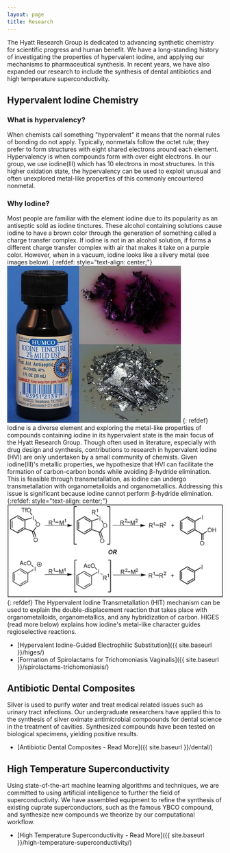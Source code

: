 ```yaml
---
layout: page
title: Research
---
```


The Hyatt Research Group is dedicated to advancing synthetic chemistry for scientific progress and human benefit. We have a long-standing history of investigating the properties of hypervalent iodine, and applying our mechanisms to pharmaceutical synthesis. In recent years, we have also expanded our research to include the synthesis of dental antibiotics and high temperature superconductivity.

## Hypervalent Iodine Chemistry

### What is hypervalency?

  When chemists call something "hypervalent" it means that the normal rules of bonding do not apply. Typically, nonmetals follow the octet rule; they prefer to form structures with eight shared electrons around each element. Hypervalency is when compounds form with over eight electrons. In our group, we use iodine(III) which has 10 electrons in most structures. In this higher oxidation state, the hypervalency can be used to exploit unusual and often unexplored metal-like properties of this commonly encountered nonmetal.

### Why Iodine?

  Most people are familiar with the element iodine due to its popularity as an antiseptic sold as iodine tinctures. These alcohol containing solutions cause iodine to have a brown color through the generation of something called a charge transfer complex. If iodine is not in an alcohol solution, if forms a different charge transfer complex with air that makes it take on a purple color. However, when in a vacuum, iodine looks like a silvery metal (see images below). 
{:refdef: style="text-align: center;"}
![Iodine Combo Image](/media/images/iodinecombo.jpg)
{: refdef}
  Iodine is a diverse element and exploring the metal-like properties of compounds containing iodine in its hypervalent state is the main focus of the Hyatt Research Group. Though often used in literature, especially with drug design and synthesis, contributions to research in hypervalent iodine (HVI) are only undertaken by a small community of chemists. 
  Given iodine(III)'s metallic properties, we hypothesize that HVI can facilitate the formation of carbon-carbon bonds while avoiding β-hydride elimination. This is feasible through transmetallation, as iodine can undergo transmetallation with organometalloids and organometallics. Addressing this issue is significant because iodine cannot perform β-hydride elimination.
{:refdef: style="text-align: center;"}
![C-C Bond Formation Theory](/media/images/mechanisms/c_c_bond_formation_theory.png)
{: refdef}
  The Hypervalent Iodine Transmetallation (HIT) mechanism can be used to explain the double-displacement reaction that takes place with organometalloids, organometallics, and any hybridization of carbon. HIGES (read more below) explains how iodine's metal-like character guides regioselective reactions. 

* [Hypervalent Iodine-Guided Electrophilic Substitution]({{ site.baseurl }}/higes/)
* [Formation of Spirolactams for Trichomoniasis Vaginalis]({{ site.baseurl }}/spirolactams-trichomoniasis/)

## Antibiotic Dental Composites

 Silver is used to purify water and treat medical related issues such as urinary tract infections. Our undergraduate researchers have applied this to the synthesis of silver oximate antimicrobial compoounds for dental science in the treatment of cavities. Synthesized compounds have been tested on biological specimens, yielding positive results.

* [Antibiotic Dental Composites - Read More]({{ site.baseurl }}/dental/)

## High Temperature Superconductivity

Using state-of-the-art machine learning algorithms and techniques, we are committed to using artificial intelligence to further the field of superconductivity. We have assembled equipment to refine the synthesis of existing cuprate superconductors, such as the famous YBCO compound, and synthesize new compounds we theorize by our computational workflow.

* [High Temperature Superconductivity - Read More]({{ site.baseurl }}/high-temperature-superconductivity/)

